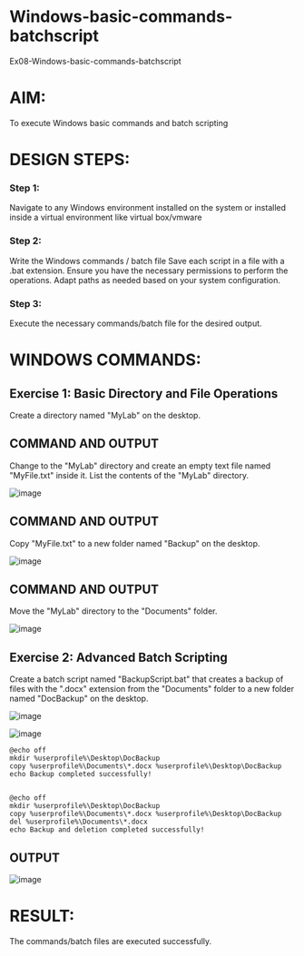 # Windows-basic-commands-batchscript
Ex08-Windows-basic-commands-batchscript

# AIM:
To execute Windows basic commands and batch scripting

# DESIGN STEPS:

### Step 1:

Navigate to any Windows environment installed on the system or installed inside a virtual environment like virtual box/vmware 

### Step 2:

Write the Windows commands / batch file
Save each script in a file with a .bat extension.
Ensure you have the necessary permissions to perform the operations.
Adapt paths as needed based on your system configuration.
### Step 3:

Execute the necessary commands/batch file for the desired output. 




# WINDOWS COMMANDS:
## Exercise 1: Basic Directory and File Operations
Create a directory named "MyLab" on the desktop.


## COMMAND AND OUTPUT

Change to the "MyLab" directory and create an empty text file named "MyFile.txt" inside it.
List the contents of the "MyLab" directory.



![image](https://github.com/Mythili7339267708/Windows-basic-commands-batchscript/assets/144260246/27e99340-d4e5-427f-a2f7-41e165f45984)



## COMMAND AND OUTPUT

Copy "MyFile.txt" to a new folder named "Backup" on the desktop.

![image](https://github.com/Mythili7339267708/Windows-basic-commands-batchscript/assets/144260246/d0eb620b-7672-4cf3-a814-edc7486192cd)


## COMMAND AND OUTPUT

Move the "MyLab" directory to the "Documents" folder.

![image](https://github.com/Mythili7339267708/Windows-basic-commands-batchscript/assets/144260246/4cf0fe9f-fe90-4616-ac1a-4949a7e7b7f8)



## Exercise 2: Advanced Batch Scripting
Create a batch script named "BackupScript.bat" that creates a backup of files with the ".docx" extension from the "Documents" folder to a new folder named "DocBackup" on the desktop.

![image](https://github.com/Mythili7339267708/Windows-basic-commands-batchscript/assets/144260246/96a899cc-95a9-4419-9dd9-897d3a542683)


![image](https://github.com/Mythili7339267708/Windows-basic-commands-batchscript/assets/144260246/05679e89-0cad-46dd-a2fa-05a5248a766a)


```
@echo off
mkdir %userprofile%\Desktop\DocBackup
copy %userprofile%\Documents\*.docx %userprofile%\Desktop\DocBackup
echo Backup completed successfully!

```

```

@echo off
mkdir %userprofile%\Desktop\DocBackup
copy %userprofile%\Documents\*.docx %userprofile%\Desktop\DocBackup
del %userprofile%\Documents\*.docx
echo Backup and deletion completed successfully!

```




## OUTPUT


![image](https://github.com/Mythili7339267708/Windows-basic-commands-batchscript/assets/144260246/c3f497ce-128a-4af2-8f9e-3c6f5bd3d61c)



# RESULT:
The commands/batch files are executed successfully.

